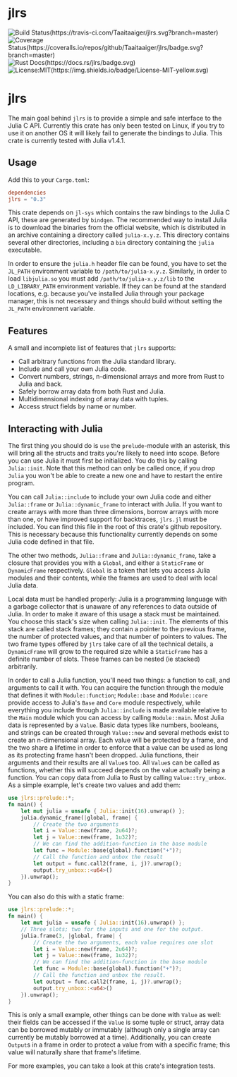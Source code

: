 # jlrs

![Build Status(https://travis-ci.com/Taaitaaiger/jlrs.svg?branch=master)](https://travis-ci.com/Taaitaaiger/jlrs)
![Coverage Status(https://coveralls.io/repos/github/Taaitaaiger/jlrs/badge.svg?branch=master)](https://coveralls.io/github/Taaitaaiger/jlrs?branch=master)
![Rust Docs(https://docs.rs/jlrs/badge.svg)](https://docs.rs/jlrs)
![License:MIT(https://img.shields.io/badge/License-MIT-yellow.svg)](https://opensource.org/licenses/MIT)

# jlrs

The main goal behind `jlrs` is to provide a simple and safe interface to the Julia C API.
Currently this crate has only been tested on Linux, if you try to use it on another OS it will
likely fail to generate the bindings to Julia. This crate is currently tested with Julia 
v1.4.1.

## Usage

Add this to your `Cargo.toml`:

```toml
dependencies
jlrs = "0.3"
```

This crate depends on `jl-sys` which contains the raw bindings to the Julia C API, these are
generated by `bindgen`. The recommended way to install Julia is to download the binaries from
the official website, which is distributed in an archive containing a directory called
`julia-x.y.z`. This directory contains several other directories, including a `bin` directory
containing the `julia` executable.

In order to ensure the `julia.h` header file can be found, you have to set the `JL_PATH`
environment variable to `/path/to/julia-x.y.z`. Similarly, in order to load `libjulia.so` you
must add `/path/to/julia-x.y.z/lib` to the `LD_LIBRARY_PATH` environment variable. If they can
be found at the standard locations, e.g. because you've installed Julia through your package
manager, this is not necessary and things should build without setting the `JL_PATH`
environment variable.

## Features

A small and incomplete list of features that `jlrs` supports: 

 - Call arbitrary functions from the Julia standard library.
 - Include and call your own Julia code.
 - Convert numbers, strings, n-dimensional arrays and more from Rust to Julia and back.
 - Safely borrow array data from both Rust and Julia.
 - Multidimensional indexing of array data with tuples.
 - Access struct fields by name or number.

## Interacting with Julia

The first thing you should do is `use` the `prelude`-module with an asterisk, this will
bring all the structs and traits you're likely to need into scope. Before you can use Julia it
must first be initialized. You do this by calling `Julia::init`. Note that this method can
only be called once, if you drop `Julia` you won't be able to create a new one and have to
restart the entire program.

You can call `Julia::include` to include your own Julia code and either `Julia::frame` or
`Julia::dynamic_frame` to interact with Julia. If you want to create arrays with more than
three dimensions, borrow arrays with more than one, or have improved support for backtraces, 
`jlrs.jl` must be included. You can find this file in the root of this crate's github 
repository. This is necessary because this functionality currently depends on some Julia code 
defined in that file.

The other two methods, `Julia::frame` and `Julia::dynamic_frame`, take a closure that
provides you with a `Global`, and either a `StaticFrame` or `DynamicFrame` respectively. 
`Global` is a token that lets you access Julia modules and their contents, while the frames 
are used to deal with local Julia data. 

Local data must be handled properly: Julia is a programming language with a garbage collector 
that is unaware of any references to data outside of Julia. In order to make it aware of this
usage a stack must be maintained. You choose this stack's size when calling `Julia::init`. 
The elements of this stack are called stack frames; they contain a pointer to the previous 
frame, the number of protected values, and that number of pointers to values. The two frame 
types offered by `jlrs` take care of all the technical details, a `DynamicFrame` will grow 
to the required size while a `StaticFrame` has a definite number of slots. These frames can 
be nested (ie stacked) arbitrarily. 

In order to call a Julia function, you'll need two things: a function to call, and arguments
to call it with. You can acquire the function through the module that defines it with
`Module::function`; `Module::base` and `Module::core` provide access to Julia's `Base`
and `Core` module respectively, while everything you include through `Julia::include` is
made available relative to the `Main` module which you can access by calling `Module::main`.
Most Julia data is represented by a `Value`. Basic data types like numbers, booleans, and
strings can be created through `Value::new` and several methods exist to create an
n-dimensional array. Each value will be protected by a frame, and the two share a lifetime in
order to enforce that a value can be used as long as its protecting frame hasn't been dropped.
Julia functions, their arguments and their results are all `Value`s too. All `Value`s can be 
called as functions, whether this will succeed depends on the value actually being a function.
You can copy data from Julia to Rust by calling `Value::try_unbox`.
As a simple example, let's create two values and add them:

```rust
use jlrs::prelude::*;
fn main() {
    let mut julia = unsafe { Julia::init(16).unwrap() };
    julia.dynamic_frame(|global, frame| {
        // Create the two arguments
        let i = Value::new(frame, 2u64)?;
        let j = Value::new(frame, 1u32)?;
        // We can find the addition-function in the base module
        let func = Module::base(global).function("+")?;
        // Call the function and unbox the result
        let output = func.call2(frame, i, j)?.unwrap();
        output.try_unbox::<u64>()
    }).unwrap();
}
```

You can also do this with a static frame:

```rust
use jlrs::prelude::*;
fn main() {
    let mut julia = unsafe { Julia::init(16).unwrap() };
    // Three slots; two for the inputs and one for the output.
    julia.frame(3, |global, frame| {
        // Create the two arguments, each value requires one slot
        let i = Value::new(frame, 2u64)?;
        let j = Value::new(frame, 1u32)?;
        // We can find the addition-function in the base module
        let func = Module::base(global).function("+")?;
        // Call the function and unbox the result.  
        let output = func.call2(frame, i, j)?.unwrap();
        output.try_unbox::<u64>()
    }).unwrap();
}
```

This is only a small example, other things can be done with `Value` as well: their fields 
can be accessed if the `Value` is some tuple or struct, array data can be borrowed mutably 
or immutably (although only a single array can currently be mutably borrowed at a time). 
Additionally, you can create `Output`s in a frame in order to protect a value from with a 
specific frame; this value will naturally share that frame's lifetime.

For more examples, you can take a look at this crate's integration tests.
